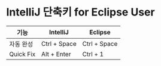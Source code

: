# IntelliJ 단축키 for Eclipse User

|기능|IntelliJ|Eclipse|
|---|----|----|
|자동 완성 |Ctrl + Space | Ctrl + Space | 
|Quick Fix |Alt + Enter | Ctrl + 1 | 
